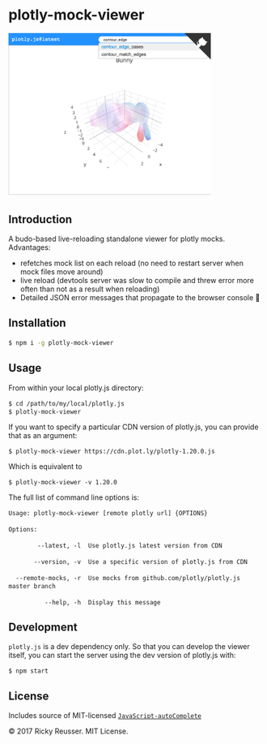 # plotly-mock-viewer

<img src="./screenshot.png" width="400">

## Introduction

A budo-based live-reloading standalone viewer for plotly mocks. Advantages:

- refetches mock list on each reload (no need to restart server when mock files move around)
- live reload (devtools server was slow to compile and threw error more often than not as a result when reloading)
- Detailed JSON error messages that propagate to the browser console 🎉

## Installation

```bash
$ npm i -g plotly-mock-viewer
```

## Usage

From within your local plotly.js directory:

```
$ cd /path/to/my/local/plotly.js
$ plotly-mock-viewer
```

If you want to specify a particular CDN version of plotly.js, you can provide that as an argument:

```
$ plotly-mock-viewer https://cdn.plot.ly/plotly-1.20.0.js
```

Which is equivalent to

```
$ plotly-mock-viewer -v 1.20.0
```

The full list of command line options is:

```
Usage: plotly-mock-viewer [remote plotly url] {OPTIONS}

Options:

        --latest, -l  Use plotly.js latest version from CDN

       --version, -v  Use a specific version of plotly.js from CDN

  --remote-mocks, -r  Use mocks from github.com/plotly/plotly.js master branch

          --help, -h  Display this message
```

## Development

`plotly.js` is a dev dependency only. So that you can develop the viewer itself, you can start the server using the dev version of plotly.js with:

```
$ npm start
```

## License

Includes source of MIT-licensed [`JavaScript-autoComplete`](https://github.com/Pixabay/JavaScript-autoComplete)

&copy; 2017 Ricky Reusser. MIT License.
